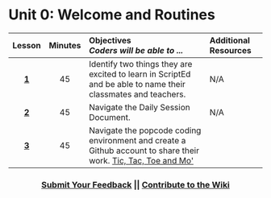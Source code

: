 # Unit 0: Welcome and Routines
|Lesson|Minutes|Objectives <br> *Coders will be able to ...*|Additional Resources|
|:-------:|:-------:|:-------|:-------|
|[**1**](https://docs.google.com/presentation/d/1AG91hU80gvA3RU5hAvgfVgxt93XB_DGq-0Cub7uQAxk/edit?usp=sharing)|45| Identify two things they are excited to learn in ScriptEd and be able to name their classmates and teachers.  |N/A|
|[**2**](https://docs.google.com/presentation/d/1QvIEg-6ahjM-E9Va2BVL3xlVnL4L96Zya5fn22bg-Kk/edit?usp=sharing)|45|Navigate the Daily Session Document. |N/A|
|[**3**](https://docs.google.com/presentation/d/1TVu1DgtD17eUJbXYn82h0aACIV2OtjA4cMLp2JNgNCU/edit?usp=sharing)|45| Navigate the popcode coding environment and create a Github account to share their work.  [Tic, Tac, Toe and Mo'](https://popcode.org/?snapshot=d90054ed-924c-4b02-aedd-ecb1edfbcdaf)


 <h3 align="center"><a href="https://docs.google.com/forms/d/e/1FAIpQLSfx0wkLyw_jSOhWR2yY8GTR8TV2NXYZc40us7aPHnl9bO6WAQ/viewform">Submit Your Feedback</a> || <a href="https://github.com/ScriptEdcurriculum/curriculum17-18/wiki/1.-Foundations#unit-0-routines">Contribute to the Wiki</a></h3> 

